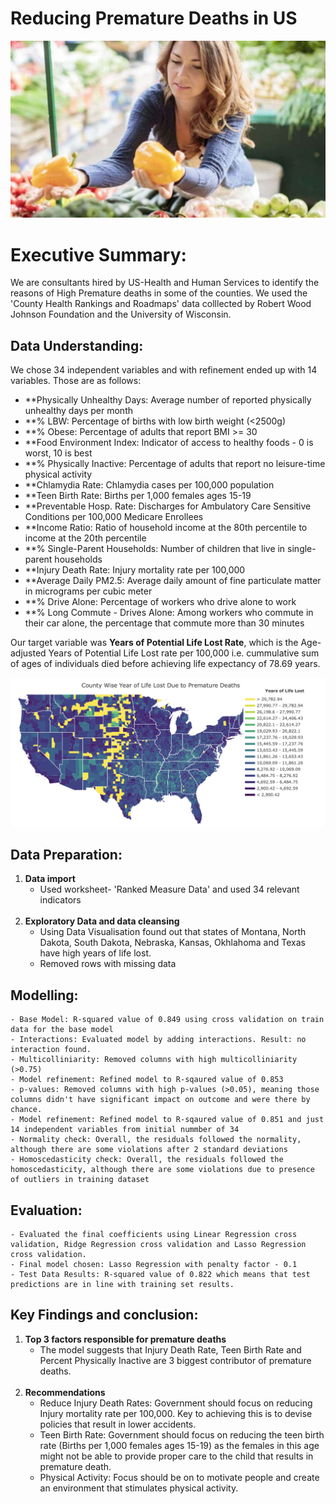 # Reducing Premature Deaths in US

<img src="images/image-1.jpg">

# Executive Summary:
We are consultants hired by US-Health and Human Services to identify the reasons of High Premature deaths in some of the counties. We used the 'County Health Rankings and Roadmaps' data colllected by Robert Wood Johnson Foundation and the University of Wisconsin.


## Data Understanding:
We chose 34 independent variables and with refinement ended up with 14 variables. Those are as follows:
* **Physically Unhealthy Days: Average number of reported physically unhealthy days per month
* **% LBW: Percentage of births with low birth weight (<2500g)
* **% Obese: Percentage of adults that report BMI >= 30
* **Food Environment Index: Indicator of access to healthy foods - 0 is worst, 10 is best
* **% Physically Inactive: Percentage of adults that report no leisure-time physical activity
* **Chlamydia Rate: Chlamydia cases per 100,000 population
* **Teen Birth Rate: Births per 1,000 females ages 15-19
* **Preventable Hosp. Rate: Discharges for Ambulatory Care Sensitive Conditions per 100,000 Medicare Enrollees
* **Income Ratio: Ratio of household income at the 80th percentile to income at the 20th percentile
* **% Single-Parent Households: Number of children that live in single-parent households
* **Injury Death Rate: Injury mortality rate per 100,000
* **Average Daily PM2.5: Average daily amount of fine particulate matter in micrograms per cubic meter
* **% Drive Alone: Percentage of workers who drive alone to work
* **% Long Commute - Drives Alone: Among workers who commute in their car alone, the percentage that commute more than 30 minutes

Our target variable was **Years of Potential Life Lost Rate**, which is the Age-adjusted Years of Potential Life Lost rate per 100,000 i.e. cummulative sum of ages of individuals died before achieving life expectancy of 78.69 years.

<img src="images/image-2.png">

## Data Preparation:
1. **Data import**  
    - Used worksheet- 'Ranked Measure Data' and used 34 relevant indicators
<br><br>
2. **Exploratory Data and data cleansing**  
    - Using Data Visualisation found out that states of Montana, North Dakota, South Dakota, Nebraska, Kansas, Okhlahoma and Texas have high years of life lost.
    - Removed rows with missing data

## Modelling:
    - Base Model: R-squared value of 0.849 using cross validation on train data for the base model
    - Interactions: Evaluated model by adding interactions. Result: no interaction found.
    - Multicolliniarity: Removed columns with high multicolliniarity (>0.75)
    - Model refinement: Refined model to R-sqaured value of 0.853
    - p-values: Removed columns with high p-values (>0.05), meaning those columns didn't have significant impact on outcome and were there by chance.
    - Model refinement: Refined model to R-sqaured value of 0.851 and just 14 independent variables from initial nummber of 34
    - Normality check: Overall, the residuals followed the normality, although there are some violations after 2 standard deviations
    - Homoscedasticity check: Overall, the residuals followed the homoscedasticity, although there are some violations due to presence of outliers in training dataset

## Evaluation:
    - Evaluated the final coefficients using Linear Regression cross validation, Ridge Regression cross validation and Lasso Regression cross validation.
    - Final model chosen: Lasso Regression with penalty factor - 0.1
    - Test Data Results: R-squared value of 0.822 which means that test predictions are in line with training set results.

## Key Findings and conclusion:

1. **Top 3 factors responsible for premature deaths**
    - The model suggests that Injury Death Rate, Teen Birth Rate and Percent Physically Inactive are 3 biggest contributor of premature deaths.
<br><br>
2. **Recommendations**
    - Reduce Injury Death Rates: Government should focus on reducing Injury mortality rate per 100,000. Key to achieving this is to devise policies that result in lower accidents.
    - Teen Birth Rate: Government should focus on reducing the teen birth rate (Births per 1,000 females ages 15-19) as the females in this age might not be able to provide proper care to the child that results in premature death.
    - Physical Activity: Focus should be on to motivate people and create an environment that stimulates physical activity.